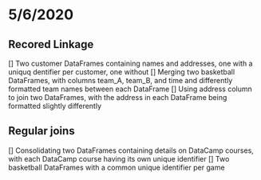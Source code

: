 # 5/6/2020 
## Recored Linkage 
[] Two customer DataFrames containing names and addresses, one with a uniquq dentifier per customer, one without
[] Merging two basketball DataFrames, with columns team_A, team_B, and time and differently formatted team names between each DataFrame
[] Using address column to join two DataFrames, with the address in each DataFrame being formatted slightly differently 

## Regular joins
[] Consolidating two DataFrames containing details on DataCamp courses, with each DataCamp course having its own unique identifier 
[] Two basketball DataFrames with a common unique identifier per game